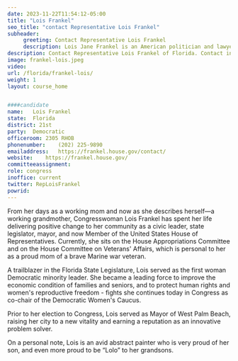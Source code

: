 ```yaml
---
date: 2023-11-22T11:54:12-05:00
title: "Lois Frankel"
seo_title: "contact Representative Lois Frankel"
subheader:
     greeting: Contact Representative Lois Frankel 
     description: Lois Jane Frankel is an American politician and lawyer who has been the United States Representative for Florida's 21st congressional district since 2017 and who represented Florida's 22nd congressional district from 2013 to 2017. She is a member of the Democratic Party.
description: Contact Representative Lois Frankel of Florida. Contact information for Lois Frankel includes email address, phone number, and mailing address.
image: frankel-lois.jpeg
video: 
url: /florida/frankel-lois/
weight: 1
layout: course_home


####candidate
name:	Lois Frankel
state:	Florida
district: 21st
party:	Democratic
officeroom:	2305 RHOB
phonenumber:	(202) 225-9890
emailaddress:	https://frankel.house.gov/contact/
website:	https://frankel.house.gov/
committeeassignment: 
role: congress
inoffice: current
twitter: RepLoisFrankel
powrid: 
---
```


From her days as a working mom and now as she describes herself—a working grandmother, Congresswoman Lois Frankel has spent her life delivering positive change to her community as a civic leader, state legislator, mayor, and now Member of the United States House of Representatives. Currently, she sits on the House Appropriations Committee and on the House Committee on Veterans' Affairs, which is personal to her as a proud mom of a brave Marine war veteran. 

A trailblazer in the Florida State Legislature, Lois served as the first woman Democratic minority leader. She became a leading force to improve the economic condition of families and seniors, and to protect human rights and women's reproductive freedom - fights she continues today in Congress as co-chair of the Democratic Women's Caucus.

Prior to her election to Congress, Lois served as Mayor of West Palm Beach, raising her city to a new vitality and earning a reputation as an innovative problem solver.

On a personal note, Lois is an avid abstract painter who is very proud of her son, and even more proud to be “Lolo” to her grandsons.